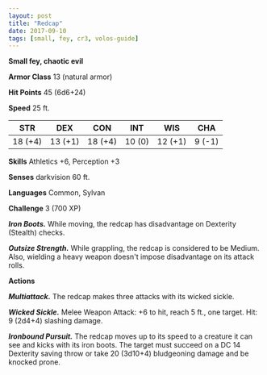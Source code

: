 ```yaml
---
layout: post
title: "Redcap"
date: 2017-09-10
tags: [small, fey, cr3, volos-guide]
---
```


**Small fey, chaotic evil**

**Armor Class** 13 (natural armor)

**Hit Points** 45 (6d6+24)

**Speed** 25 ft.

|   STR   |   DEX   |   CON   |   INT   |   WIS   |   CHA   |
|:-----:|:-----:|:-----:|:-----:|:-----:|:-----:|
| 18 (+4) | 13 (+1) | 18 (+4) | 10 (0) | 12 (+1) | 9 (-1) |

**Skills** Athletics +6, Perception +3

**Senses** darkvision 60 ft.

**Languages** Common, Sylvan

**Challenge** 3 (700 XP)

***Iron Boots.*** While moving, the redcap has disadvantage on Dexterity (Stealth) checks.

***Outsize Strength.*** While grappling, the redcap is considered to be Medium. Also, wielding a heavy weapon doesn't impose disadvantage on its attack rolls.

**Actions**

***Multiattack.*** The redcap makes three attacks with its wicked sickle.

***Wicked Sickle.*** Melee Weapon Attack: +6 to hit, reach 5 ft., one target. Hit: 9 (2d4+4) slashing damage.

***Ironbound Pursuit.*** The redcap moves up to its speed to a creature it can see and kicks with its iron boots. The target must succeed on a DC 14 Dexterity saving throw or take 20 (3d10+4) bludgeoning damage and be knocked prone.

